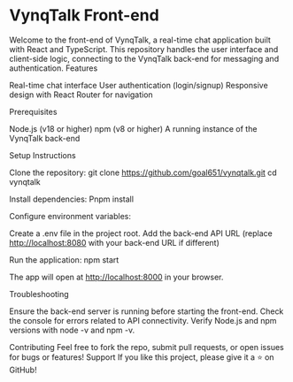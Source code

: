 # VynqTalk Front-end

Welcome to the front-end of VynqTalk, a real-time chat application built with React and TypeScript. This repository handles the user interface and client-side logic, connecting to the VynqTalk back-end for messaging and authentication.
Features

Real-time chat interface
User authentication (login/signup)
Responsive design with React Router for navigation

Prerequisites

Node.js (v18 or higher)
npm (v8 or higher)
A running instance of the VynqTalk back-end

Setup Instructions

Clone the repository:
git clone <https://github.com/goal651/vynqtalk.git>
cd vynqtalk

Install dependencies:
Pnpm install

Configure environment variables:

Create a .env file in the project root.
Add the back-end API URL (replace <http://localhost:8080> with your back-end URL if different)

Run the application:
npm start

The app will open at <http://localhost:8000> in your browser.

Troubleshooting

Ensure the back-end server is running before starting the front-end.
Check the console for errors related to API connectivity.
Verify Node.js and npm versions with node -v and npm -v.

Contributing
Feel free to fork the repo, submit pull requests, or open issues for bugs or features!
Support
If you like this project, please give it a ⭐ on GitHub!
